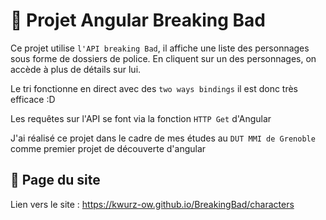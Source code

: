 # 🧪 Projet Angular Breaking Bad

Ce projet utilise `l'API breaking Bad`, il affiche une liste des personnages sous forme de dossiers de police.
En cliquent sur un des personnages, on accède à plus de détails sur lui.

Le tri fonctionne en direct avec des `two ways bindings` il est donc très efficace :D

Les requêtes sur l'API se font via la fonction `HTTP Get` d'Angular

J'ai réalisé ce projet dans le cadre de mes études au `DUT MMI de Grenoble` comme premier projet de découverte d'angular

## 📄 Page du site

Lien vers le site : https://kwurz-ow.github.io/BreakingBad/characters
